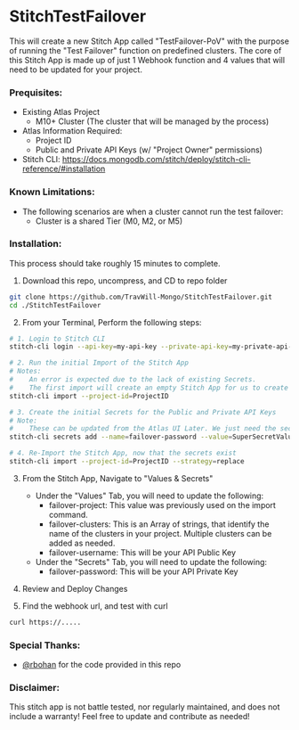 # StitchTestFailover
This will create a new Stitch App called "TestFailover-PoV" with the purpose of running the "Test Failover" function on predefined clusters. The core of this Stitch App is made up of just 1 Webhook function and 4 values that will need to be updated for your project.

### Prequisites:
- Existing Atlas Project
    - M10+ Cluster (The cluster that will be managed by the process)
- Atlas Information Required:
    - Project ID
    - Public and Private API Keys (w/ "Project Owner" permissions)
- Stitch CLI: https://docs.mongodb.com/stitch/deploy/stitch-cli-reference/#installation

### Known Limitations:
- The following scenarios are when a cluster cannot run the test failover:
    - Cluster is a shared Tier (M0, M2, or M5)


### Installation:
This process should take roughly 15 minutes to complete.

1. Download this repo, uncompress, and CD to repo folder
```sh
git clone https://github.com/TravWill-Mongo/StitchTestFailover.git
cd ./StitchTestFailover
```
2. From your Terminal, Perform the following steps:
```sh
# 1. Login to Stitch CLI
stitch-cli login --api-key=my-api-key --private-api-key=my-private-api-key

# 2. Run the initial Import of the Stitch App
# Notes: 
#    An error is expected due to the lack of existing Secrets.
#    The first import will create an empty Stitch App for us to create the secrets on.
stitch-cli import --project-id=ProjectID

# 3. Create the initial Secrets for the Public and Private API Keys
# Note: 
#    These can be updated from the Atlas UI Later. We just need the secrets to exist for the import to succeed.
stitch-cli secrets add --name=failover-password --value=SuperSecretValue!

# 4. Re-Import the Stitch App, now that the secrets exist
stitch-cli import --project-id=ProjectID --strategy=replace
```
3. From the Stitch App, Navigate to "Values & Secrets"
    - Under the "Values" Tab, you will need to update the following:
        - failover-project: This value was previously used on the import command.
        - failover-clusters: This is an Array of strings, that identify the name of the clusters in your project. Multiple clusters can be added as needed.
        - failover-username: This will be your API Public Key
    - Under the "Secrets" Tab, you will need to update the following:
        - failover-password: This will be your API Private Key

4. Review and Deploy Changes
5. Find the webhook url, and test with curl
```sh
curl https://.....
```

### Special Thanks:
- [@rbohan](https://github.com/rbohan) for the code provided in this repo

### Disclaimer:
This stitch app is not battle tested, nor regularly maintained, and does not include a warranty! Feel free to update and contribute as needed!
